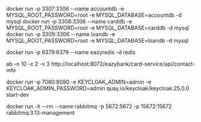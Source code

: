 [//]: # (dockker mysql build)
docker run -p 3307:3306 --name accountdb -e MYSQL_ROOT_PASSWORD=root -e MYSQL_DATABASE=accountdb -d mysql
docker run -p 3308:3306 --name carddb -e MYSQL_ROOT_PASSWORD=root -e MYSQL_DATABASE=carddb -d mysql
docker run -p 3309:3306 --name loandb -e MYSQL_ROOT_PASSWORD=root -e MYSQL_DATABASE=loandb -d mysql

[//]: # (redis)
docker run -p 6379:6379 --name eazyredis -d redis

[//]: # (apache benchmark)
ab -n 10 -c 2 -v 3 http://localhost:8072/eazybank/card-service/api/contact-info

[//]: # (keycloak)
docker run -p 7080:8080 -e KEYCLOAK_ADMIN=admin -e KEYCLOAK_ADMIN_PASSWORD=admin quay.io/keycloak/keycloak:25.0.0 start-dev

[//]: # (rabbitmq)
docker run -it --rm --name rabbitmq -p 5672:5672 -p 15672:15672 rabbitmq:3.13-management